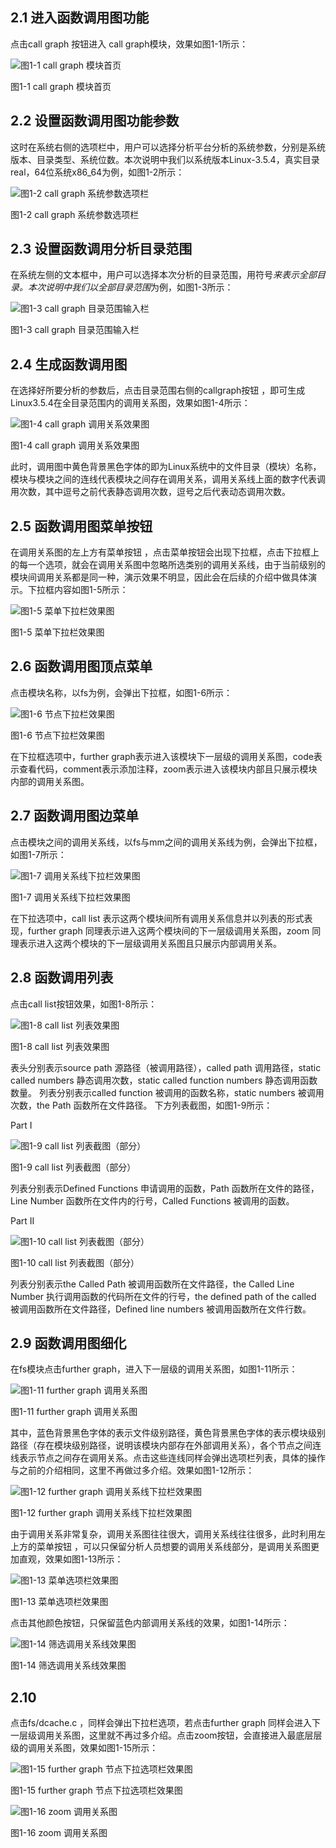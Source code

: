 ## 2.1	进入函数调用图功能点击call graph 按钮进入 call graph模块，效果如图1-1所示：![图1-1 call graph 模块首页](fig/1-01.png "图1-1 call graph 模块首页")图1-1 call graph 模块首页## 2.2	设置函数调用图功能参数这时在系统右侧的选项栏中，用户可以选择分析平台分析的系统参数，分别是系统版本、目录类型、系统位数。本次说明中我们以系统版本Linux-3.5.4，真实目录real，64位系统x86_64为例，如图1-2所示：![图1-2 call graph 系统参数选项栏](fig/1-02.png "图1-2 call graph 系统参数选项栏")图1-2 call graph 系统参数选项栏## 2.3	设置函数调用分析目录范围在系统左侧的文本框中，用户可以选择本次分析的目录范围，用符号*来表示全部目录。本次说明中我们以全部目录范围*为例，如图1-3所示：![图1-3 call graph 目录范围输入栏](fig/1-03.png "图1-3 call graph 目录范围输入栏")图1-3 call graph 目录范围输入栏## 2.4	生成函数调用图在选择好所要分析的参数后，点击目录范围右侧的callgraph按钮 ，即可生成Linux3.5.4在全目录范围内的调用关系图，效果如图1-4所示： ![图1-4 call graph 调用关系效果图](fig/1-04.png "图1-4 call graph 调用关系效果图")图1-4 call graph 调用关系效果图此时，调用图中黄色背景黑色字体的即为Linux系统中的文件目录（模块）名称，模块与模块之间的连线代表模块之间存在调用关系，调用关系线上面的数字代表调用次数，其中逗号之前代表静态调用次数，逗号之后代表动态调用次数。## 2.5	函数调用图菜单按钮在调用关系图的左上方有菜单按钮 ，点击菜单按钮会出现下拉框，点击下拉框上的每一个选项，就会在调用关系图中忽略所选类别的调用关系线，由于当前级别的模块间调用关系都是同一种，演示效果不明显，因此会在后续的介绍中做具体演示。下拉框内容如图1-5所示：![图1-5 菜单下拉栏效果图](fig/1-05.png "图1-5 菜单下拉栏效果图")图1-5 菜单下拉栏效果图## 2.6	函数调用图顶点菜单点击模块名称，以fs为例，会弹出下拉框，如图1-6所示：![图1-6 节点下拉栏效果图](fig/1-06.png "图1-6 节点下拉栏效果图")图1-6 节点下拉栏效果图在下拉框选项中，further graph表示进入该模块下一层级的调用关系图，code表示查看代码，comment表示添加注释，zoom表示进入该模块内部且只展示模块内部的调用关系图。## 2.7	函数调用图边菜单点击模块之间的调用关系线，以fs与mm之间的调用关系线为例，会弹出下拉框，如图1-7所示：![图1-7 调用关系线下拉栏效果图](fig/1-07.png "图1-7 调用关系线下拉栏效果图")图1-7 调用关系线下拉栏效果图在下拉选项中，call list 表示这两个模块间所有调用关系信息并以列表的形式表现，further graph 同理表示进入这两个模块间的下一层级调用关系图，zoom 同理表示进入这两个模块的下一层级调用关系图且只展示内部调用关系。## 2.8	函数调用列表点击call list按钮效果，如图1-8所示：![图1-8 call list 列表效果图](fig/1-08.png "图1-8 call list 列表效果图")图1-8 call list 列表效果图表头分别表示source path 源路径（被调用路径），called path 调用路径，static called numbers 静态调用次数，static called function numbers 静态调用函数数量。列表分别表示called function 被调用的函数名称，static numbers 被调用次数，the Path 函数所在文件路径。下方列表截图，如图1-9所示：Part I![图1-9 call list 列表截图（部分）](fig/1-09.png "图1-9 call list 列表截图（部分）")图1-9 call list 列表截图（部分）列表分别表示Defined Functions 申请调用的函数，Path 函数所在文件的路径，Line Number 函数所在文件内的行号，Called Functions 被调用的函数。Part II![图1-10 call list 列表截图（部分）](fig/1-10.png "图1-10 call list 列表截图（部分）")图1-10 call list 列表截图（部分）列表分别表示the Called Path 被调用函数所在文件路径，the Called Line Number 执行调用函数的代码所在文件的行号，the defined path of the called 被调用函数所在文件路径，Defined line numbers 被调用函数所在文件行数。## 2.9	函数调用图细化在fs模块点击further graph，进入下一层级的调用关系图，如图1-11所示：![图1-11 further graph 调用关系图](fig/1-11.png "图1-11 further graph 调用关系图")图1-11 further graph 调用关系图其中，蓝色背景黑色字体的表示文件级别路径，黄色背景黑色字体的表示模块级别路径（存在模块级别路径，说明该模块内部存在外部调用关系），各个节点之间连线表示节点之间存在调用关系。点击这些连线同样会弹出选项栏列表，具体的操作与之前的介绍相同，这里不再做过多介绍。效果如图1-12所示：![图1-12 further graph 调用关系线下拉栏效果图](fig/1-12.png "图1-12 further graph 调用关系线下拉栏效果图")图1-12 further graph 调用关系线下拉栏效果图由于调用关系非常复杂，调用关系图往往很大，调用关系线往往很多，此时利用左上方的菜单按钮 ，可以只保留分析人员想要的调用关系线部分，是调用关系图更加直观，效果如图1-13所示：![图1-13 菜单选项栏效果图](fig/1-13.png "图1-13 菜单选项栏效果图")图1-13 菜单选项栏效果图点击其他颜色按钮，只保留蓝色内部调用关系线的效果，如图1-14所示：![图1-14 筛选调用关系线效果图](fig/1-14.png "图1-14 筛选调用关系线效果图")图1-14 筛选调用关系线效果图## 2.10	点击fs/dcache.c ，同样会弹出下拉栏选项，若点击further graph 同样会进入下一层级调用关系图，这里就不再过多介绍。点击zoom按钮，会直接进入最底层层级的调用关系图，效果如图1-15所示：![图1-15 further graph 节点下拉选项栏效果图](fig/1-15.png "图1-15 further graph 节点下拉选项栏效果图")图1-15 further graph 节点下拉选项栏效果图![图1-16 zoom 调用关系图](fig/1-16.png "图1-16 zoom 调用关系图")图1-16 zoom 调用关系图